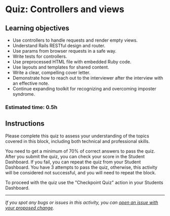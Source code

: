 # Quiz: Controllers and views

## Learning objectives
- Use controllers to handle requests and render empty views.
- Understand Rails RESTful design and router.
- Use params from browser requests in a safe way.
- Write tests for controllers.
- Use preprocessed HTML file with embedded Ruby code.
- Use layouts and templates for shared content.
- Write a clear, compelling cover letter.
- Demonstrate how to reach out to the interviewer after the interview with an effective note.
- Continue expanding toolkit for recognizing and overcoming imposter syndrome.

### Estimated time: 0.5h

## Instructions

Please complete this quiz to assess your understanding of the topics covered in this block, including both technical and professional skills.

You need to get a minimum of 70% of correct answers to pass the quiz. After you submit the quiz, you can check your score in the Student Dashboard. If you fail, you can repeat the quiz from your Student Dashboard. You have 3 attempts to pass the quiz, otherwise, this activity will be considered not successful, and you will need to repeat the block.

To proceed with the quiz use the "Checkpoint Quiz" action in your Students Dashboard.

------

_If you spot any bugs or issues in this activity, you can [open an issue with your proposed change](https://github.com/microverseinc/curriculum-transversal-skills/blob/main/git-github/articles/open_issue.md)._

